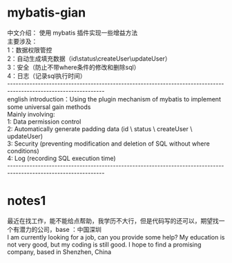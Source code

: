 # mybatis-gian
中文介绍：
使用 mybatis 插件实现一些增益方法<br/>
主要涉及：<br/>
1：数据权限管控<br/>
2：自动生成填充数据（id\status\createUser\updateUser）<br/>
3：安全（防止不带where条件的修改和删除sql）<br/>
4：日志（记录sql执行时间）<br/>
-----------------------------------------------------------------------------------------------------------------<br/>
english introduction：Using the plugin mechanism of mybatis to implement some universal gain methods<br/>
Mainly involving:<br/>
1: Data permission control<br/>
2: Automatically generate padding data (id \ status \ createUser \ updateUser)<br/>
3: Security (preventing modification and deletion of SQL without where conditions)<br/>
4: Log (recording SQL execution time)<br/>
-----------------------------------------------------------------------------------------------------------------<br/>
# notes1
最近在找工作，能不能给点帮助，我学历不大行，但是代码写的还可以，期望找一个有潜力的公司，base ：中国深圳<br/>
I am currently looking for a job, can you provide some help? My education is not very good, but my coding is still good. I hope to find a promising company, based in Shenzhen, China